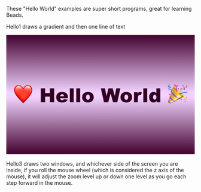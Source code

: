 These "Hello World" examples are super short programs, great for learning Beads.

Hello1 draws a gradient and then one line of text

![Screenshot of hello1](./hello1.gif)



Hello3 draws two windows, and whichever side of the screen you are inside, if you roll the mouse wheel (which is considered the  z axis of the mouse), it will adjust the zoom level up or down one level as you go each step forward in the mouse. 
